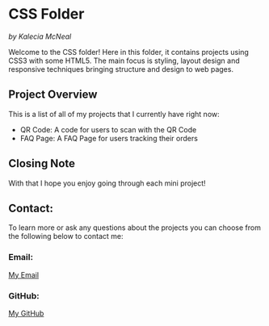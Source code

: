 # CSS Folder
<em>by Kalecia McNeal</em>

Welcome to the CSS folder! Here in this folder, it contains projects using CSS3 with some HTML5. The main focus is styling, layout design and responsive techniques bringing structure and design to web pages.

## Project Overview 
This is a list of all of my projects that I currently have right now: 
- QR Code: A code for users to scan with the QR Code
- FAQ Page: A FAQ Page for users tracking their orders 

## Closing Note
With that I hope you enjoy going through each mini project! 

## Contact:
To learn more or ask any questions about the projects you can choose from the following below to contact me: 

### Email: 
[My Email](mailto:kaleciamcneal@gmail.com)

### GitHub: 
[My GitHub](https://github.com/Kalecia24824)